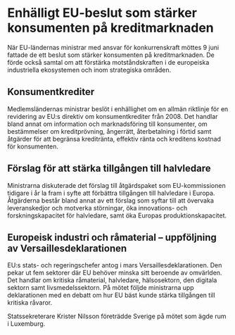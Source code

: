 # Enhälligt EU-beslut som stärker konsumenten på kreditmarknaden

När EU-ländernas ministrar med ansvar för konkurrenskraft möttes 9 juni fattade de ett beslut som stärker konsumenten på kreditmarknaden. De förde också samtal om att förstärka motståndskraften i de europeiska industriella ekosystemen och inom strategiska områden.

## Konsumentkrediter

Medlemsländernas ministrar beslöt i enhällighet om en allmän riktlinje för en revidering av EU:s direktiv om konsumentkrediter från 2008. Det handlar bland annat om information och marknadsföring till konsumenter, om bestämmelser om kreditprövning, ångerrätt, återbetalning i förtid samt åtgärder för att begränsa kreditränta, effektiv ränta och kreditens kostnad för konsumenten.

## Förslag för att stärka tillgången till halvledare

Ministrarna diskuterade det förslag till åtgärdspaket som EU-kommissionen tidigare i år la fram i syfte att förbättra tillgången till halvledare i Europa. Åtgärderna består bland annat av ett förslag som syftar till att övervaka leveranskedjor och motverka störningar, öka innovations- och forskningskapacitet för halvledare, samt öka Europas produktionskapacitet.

## Europeisk industri och råmaterial – uppföljning av Versaillesdeklarationen

EU:s stats- och regeringschefer antog i mars Versaillesdeklarationen. Den pekar ut fem sektorer där EU behöver minska sitt beroende av omvärlden. Det handlar om kritiska råmaterial, halvledare, hälsosektorn, den digitala sektorn samt livsmedelssektorn. På mötet följde ministrarna upp deklarationen med en debatt om hur EU bäst kunde stärka tillgången till kritiska råvaror.

Statssekreterare Krister Nilsson företrädde Sverige på mötet som ägde rum i Luxemburg.

